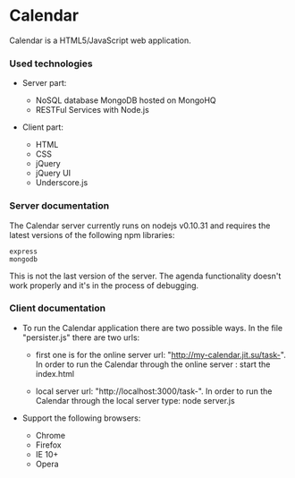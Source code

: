 Calendar
========================

Calendar is a HTML5/JavaScript web application.

### Used technologies

* Server part: 
  - NoSQL database MongoDB hosted on MongoHQ
  - RESTFul Services with Node.js
  
* Client part: 
  - HTML
  - CSS
  - jQuery 
  - jQuery UI
  - Underscore.js

### Server documentation 

The Calendar server currently runs on nodejs v0.10.31 and requires the latest versions of the following npm libraries: 

```
express
mongodb
```
This is not the last version of the server. The agenda functionality doesn't work properly and it's in the process of debugging.

### Client documentation

* To run the Calendar application there are two possible ways. In the file "persister.js" there are two urls:
  - first one is for the online server url: "http://my-calendar.jit.su/task-". In order to run the Calendar through the online server : start the index.html

  - local server url: "http://localhost:3000/task-". In order to run the Calendar through the local server type: node server.js
 
* Support the following browsers:
  - Chrome
  - Firefox
  - IE 10+
  - Opera

